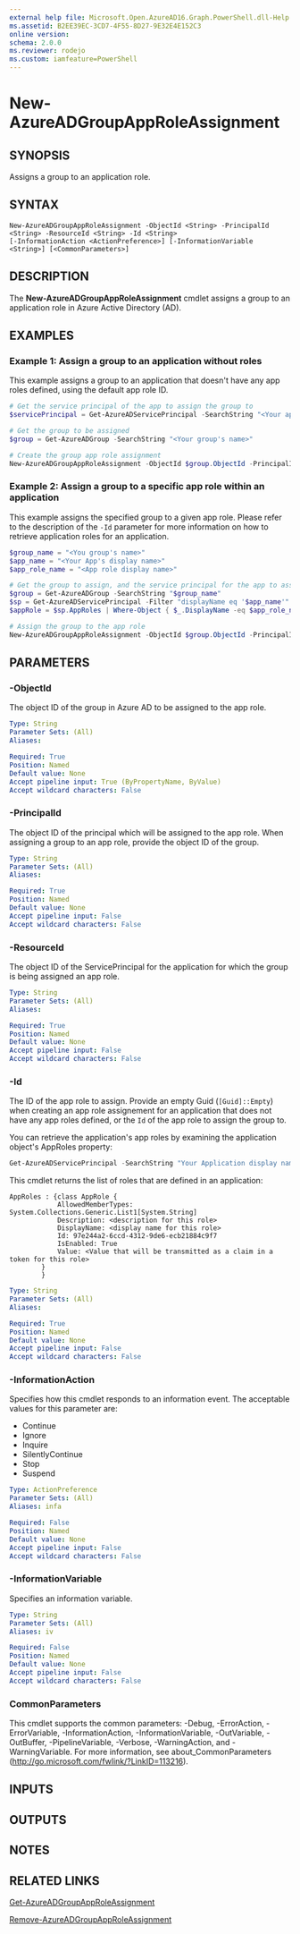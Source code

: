 ```yaml
---
external help file: Microsoft.Open.AzureAD16.Graph.PowerShell.dll-Help.xml
ms.assetid: B2EE39EC-3CD7-4F55-8D27-9E32E4E152C3
online version: 
schema: 2.0.0
ms.reviewer: rodejo
ms.custom: iamfeature=PowerShell
---
```


# New-AzureADGroupAppRoleAssignment

## SYNOPSIS
Assigns a group to an application role.

## SYNTAX

```
New-AzureADGroupAppRoleAssignment -ObjectId <String> -PrincipalId <String> -ResourceId <String> -Id <String>
[-InformationAction <ActionPreference>] [-InformationVariable <String>] [<CommonParameters>]
```

## DESCRIPTION
The **New-AzureADGroupAppRoleAssignment** cmdlet assigns a group to an application role in Azure Active Directory (AD).

## EXAMPLES

### Example 1: Assign a group to an application without roles

This example assigns a group to an application that doesn't have any app roles defined, using the default app role ID.

```PowerShell
# Get the service principal of the app to assign the group to
$servicePrincipal = Get-AzureADServicePrincipal -SearchString "<Your app's display name>"

# Get the group to be assigned
$group = Get-AzureADGroup -SearchString "<Your group's name>"

# Create the group app role assignment
New-AzureADGroupAppRoleAssignment -ObjectId $group.ObjectId -PrincipalId $group.ObjectId -ResourceId $servicePrincipal.ObjectId -Id ([Guid]::Empty)
```

### Example 2: Assign a group to a specific app role within an application

This example assigns the specified group to a given app role. Please refer to the description of the `-Id` parameter for more information on how to retrieve application roles for an application.

```PowerShell
$group_name = "<You group's name>"
$app_name = "<Your App's display name>"
$app_role_name = "<App role display name>"

# Get the group to assign, and the service principal for the app to assign to
$group = Get-AzureADGroup -SearchString "$group_name"
$sp = Get-AzureADServicePrincipal -Filter "displayName eq '$app_name'"
$appRole = $sp.AppRoles | Where-Object { $_.DisplayName -eq $app_role_name }

# Assign the group to the app role
New-AzureADGroupAppRoleAssignment -ObjectId $group.ObjectId -PrincipalId $group.ObjectId -ResourceId $sp.ObjectId -Id $appRole.Id
```

## PARAMETERS

### -ObjectId
The object ID of the group in Azure AD to be assigned to the app role.

```yaml
Type: String
Parameter Sets: (All)
Aliases: 

Required: True
Position: Named
Default value: None
Accept pipeline input: True (ByPropertyName, ByValue)
Accept wildcard characters: False
```

### -PrincipalId
The object ID of the principal which will be assigned to the app role. When assigning a group to an app role, provide the object ID of the group.

```yaml
Type: String
Parameter Sets: (All)
Aliases: 

Required: True
Position: Named
Default value: None
Accept pipeline input: False
Accept wildcard characters: False
```

### -ResourceId
The object ID of the ServicePrincipal for the application for which the group is being assigned an app role.

```yaml
Type: String
Parameter Sets: (All)
Aliases: 

Required: True
Position: Named
Default value: None
Accept pipeline input: False
Accept wildcard characters: False
```
### -Id
The ID of the app role to assign. Provide an empty Guid (`[Guid]::Empty`) when creating an app role assignement for an application that does not have any app roles defined, or the `Id` of the app role to assign the group to.

You can retrieve the application's app roles by examining the application object's AppRoles property:

```Powershell
Get-AzureADServicePrincipal -SearchString "Your Application display name" | Format-List AppRoles 
```

This cmdlet returns the list of roles that are defined in an application:

```
AppRoles : {class AppRole {
            AllowedMemberTypes: System.Collections.Generic.List1[System.String]
            Description: <description for this role>
            DisplayName: <display name for this role>
            Id: 97e244a2-6ccd-4312-9de6-ecb21884c9f7
            IsEnabled: True
            Value: <Value that will be transmitted as a claim in a token for this role>
        }
        }
```

```yaml
Type: String
Parameter Sets: (All)
Aliases: 

Required: True
Position: Named
Default value: None
Accept pipeline input: False
Accept wildcard characters: False
```

### -InformationAction
Specifies how this cmdlet responds to an information event. The acceptable values for this parameter are:

- Continue
- Ignore
- Inquire
- SilentlyContinue
- Stop
- Suspend

```yaml
Type: ActionPreference
Parameter Sets: (All)
Aliases: infa

Required: False
Position: Named
Default value: None
Accept pipeline input: False
Accept wildcard characters: False
```

### -InformationVariable
Specifies an information variable.

```yaml
Type: String
Parameter Sets: (All)
Aliases: iv

Required: False
Position: Named
Default value: None
Accept pipeline input: False
Accept wildcard characters: False
```

### CommonParameters
This cmdlet supports the common parameters: -Debug, -ErrorAction, -ErrorVariable, -InformationAction, -InformationVariable, -OutVariable, -OutBuffer, -PipelineVariable, -Verbose, -WarningAction, and -WarningVariable. For more information, see about_CommonParameters (http://go.microsoft.com/fwlink/?LinkID=113216).

## INPUTS

## OUTPUTS

## NOTES

## RELATED LINKS

[Get-AzureADGroupAppRoleAssignment](./Get-AzureADGroupAppRoleAssignment.md)

[Remove-AzureADGroupAppRoleAssignment](./Remove-AzureADGroupAppRoleAssignment.md)

